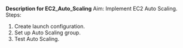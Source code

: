 **Description for EC2_Auto_Scaling**
Aim: Implement EC2 Auto Scaling.
Steps:
1. Create launch configuration.
2. Set up Auto Scaling group.
3. Test Auto Scaling.
